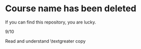 # Course name has been deleted

If you can find this repository, you are lucky.

9/10

Read and understand \textgreater copy
